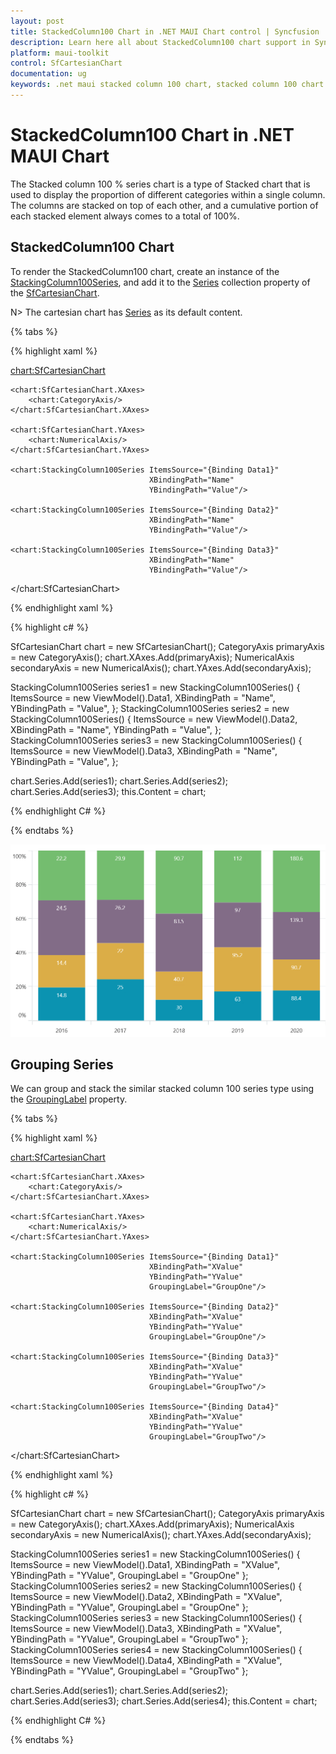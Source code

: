 ```yaml
---
layout: post
title: StackedColumn100 Chart in .NET MAUI Chart control | Syncfusion
description: Learn here all about StackedColumn100 chart support in Syncfusion .NET MAUI Chart (SfCartesianChart) control.
platform: maui-toolkit
control: SfCartesianChart
documentation: ug
keywords: .net maui stacked column 100 chart, stacked column 100 chart customization .net maui, syncfusion maui stacked column 100 chart, cartesian stacked column 100 chart maui, .net maui chart stacked column 100 visualization, .net maui 100% stacked column chart, cartesian 100% stacked column chart maui.
---
```


# StackedColumn100 Chart in .NET MAUI Chart

The Stacked column 100 % series chart is a type of Stacked chart that is used to display the proportion of different categories within a single column. The columns are stacked on top of each other, and a cumulative portion of each stacked element always comes to a total of 100%.

## StackedColumn100 Chart

To render the StackedColumn100 chart, create an instance of the [StackingColumn100Series](https://help.syncfusion.com/cr/maui-toolkit/Syncfusion.Maui.Toolkit.Charts.StackingColumn100Series.html), and add it to the [Series](https://help.syncfusion.com/cr/maui-toolkit/Syncfusion.Maui.Toolkit.Charts.SfCartesianChart.html#Syncfusion_Maui_Toolkit_Charts_SfCartesianChart_Series) collection property of the [SfCartesianChart](https://help.syncfusion.com/cr/maui-toolkit/Syncfusion.Maui.Toolkit.Charts.SfCartesianChart.html).

N> The cartesian chart has [Series](https://help.syncfusion.com/cr/maui-toolkit/Syncfusion.Maui.Toolkit.Charts.SfCartesianChart.html#Syncfusion_Maui_Toolkit_Charts_SfCartesianChart_Series) as its default content.

{% tabs %}

{% highlight xaml %}

<chart:SfCartesianChart>

    <chart:SfCartesianChart.XAxes>
        <chart:CategoryAxis/>
    </chart:SfCartesianChart.XAxes>

    <chart:SfCartesianChart.YAxes>
        <chart:NumericalAxis/>
    </chart:SfCartesianChart.YAxes>   

    <chart:StackingColumn100Series ItemsSource="{Binding Data1}"
                                   XBindingPath="Name"
                                   YBindingPath="Value"/>

    <chart:StackingColumn100Series ItemsSource="{Binding Data2}"
                                   XBindingPath="Name"
                                   YBindingPath="Value"/>

    <chart:StackingColumn100Series ItemsSource="{Binding Data3}"
                                   XBindingPath="Name"
                                   YBindingPath="Value"/>

</chart:SfCartesianChart>

{% endhighlight xaml %}

{% highlight c# %}

SfCartesianChart chart = new SfCartesianChart();
CategoryAxis primaryAxis = new CategoryAxis();
chart.XAxes.Add(primaryAxis);
NumericalAxis secondaryAxis = new NumericalAxis();
chart.YAxes.Add(secondaryAxis);

StackingColumn100Series series1 = new StackingColumn100Series()
{
    ItemsSource = new ViewModel().Data1,
    XBindingPath = "Name",
    YBindingPath = "Value",
};
StackingColumn100Series series2 = new StackingColumn100Series()
{
    ItemsSource = new ViewModel().Data2,
    XBindingPath = "Name",
    YBindingPath = "Value",
};
StackingColumn100Series series3 = new StackingColumn100Series()
{
    ItemsSource = new ViewModel().Data3,
    XBindingPath = "Name",
    YBindingPath = "Value",
};
 
chart.Series.Add(series1);
chart.Series.Add(series2);
chart.Series.Add(series3);
this.Content = chart;

{% endhighlight C# %}

{% endtabs %}

![Stacking Column 100 Chart in MAUI](Chart-types-images/StackedColumn100Chart.png)

## Grouping Series 

We can group and stack the similar stacked column 100 series type using the [GroupingLabel](https://help.syncfusion.com/cr/maui-toolkit/Syncfusion.Maui.Toolkit.Charts.StackingSeriesBase.html#Syncfusion_Maui_Toolkit_Charts_StackingSeriesBase_GroupingLabel) property. 

{% tabs %}

{% highlight xaml %}

<chart:SfCartesianChart>

    <chart:SfCartesianChart.XAxes>
        <chart:CategoryAxis/>
    </chart:SfCartesianChart.XAxes>

    <chart:SfCartesianChart.YAxes>
        <chart:NumericalAxis/>
    </chart:SfCartesianChart.YAxes>   

    <chart:StackingColumn100Series ItemsSource="{Binding Data1}"
                                   XBindingPath="XValue"
                                   YBindingPath="YValue"
                                   GroupingLabel="GroupOne"/>

    <chart:StackingColumn100Series ItemsSource="{Binding Data2}"
                                   XBindingPath="XValue"
                                   YBindingPath="YValue"
                                   GroupingLabel="GroupOne"/>

    <chart:StackingColumn100Series ItemsSource="{Binding Data3}"
                                   XBindingPath="XValue"
                                   YBindingPath="YValue"
                                   GroupingLabel="GroupTwo"/>

    <chart:StackingColumn100Series ItemsSource="{Binding Data4}"
                                   XBindingPath="XValue"
                                   YBindingPath="YValue"
                                   GroupingLabel="GroupTwo"/>

</chart:SfCartesianChart>

{% endhighlight xaml %}

{% highlight c# %}

SfCartesianChart chart = new SfCartesianChart();
CategoryAxis primaryAxis = new CategoryAxis();
chart.XAxes.Add(primaryAxis);
NumericalAxis secondaryAxis = new NumericalAxis();
chart.YAxes.Add(secondaryAxis);

StackingColumn100Series series1 = new StackingColumn100Series()
{
    ItemsSource = new ViewModel().Data1,
    XBindingPath = "XValue",
    YBindingPath = "YValue",
    GroupingLabel = "GroupOne"
};
StackingColumn100Series series2 = new StackingColumn100Series()
{
    ItemsSource = new ViewModel().Data2,
    XBindingPath = "XValue",
    YBindingPath = "YValue",
    GroupingLabel = "GroupOne"
};
StackingColumn100Series series3 = new StackingColumn100Series()
{
    ItemsSource = new ViewModel().Data3,
    XBindingPath = "XValue",
    YBindingPath = "YValue",
    GroupingLabel = "GroupTwo"
};
StackingColumn100Series series4 = new StackingColumn100Series()
{
    ItemsSource = new ViewModel().Data4,
    XBindingPath = "XValue",
    YBindingPath = "YValue",
    GroupingLabel = "GroupTwo"
};

chart.Series.Add(series1);
chart.Series.Add(series2);
chart.Series.Add(series3);
chart.Series.Add(series4);
this.Content = chart;

{% endhighlight C# %}

{% endtabs %}